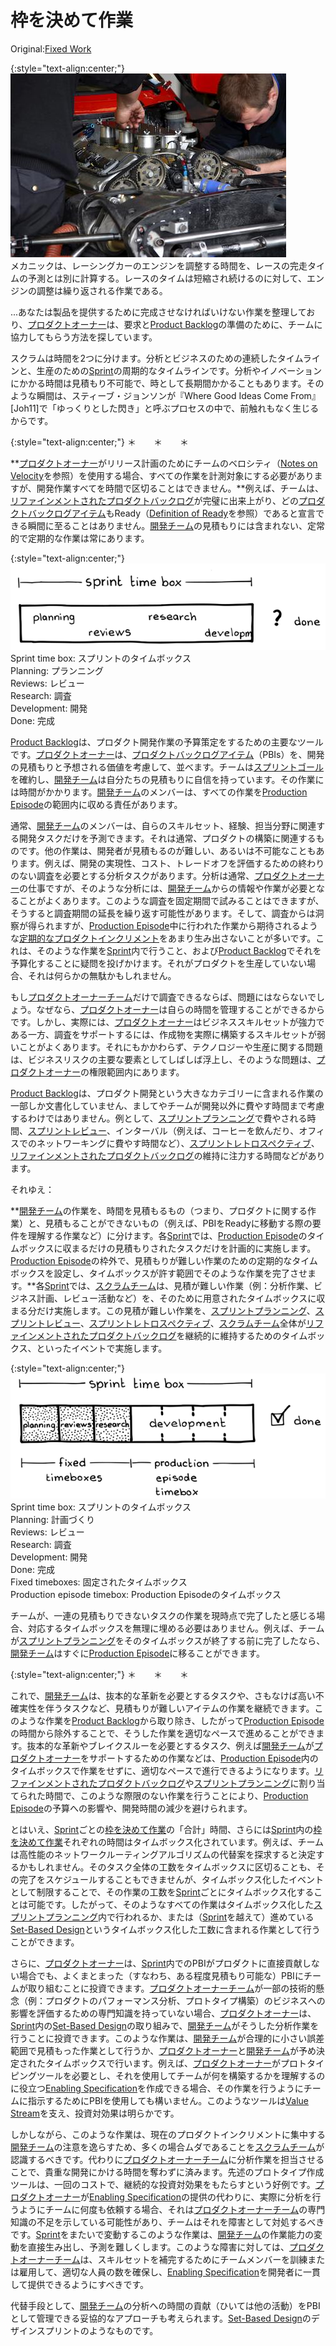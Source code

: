 # 枠を決めて作業

 Original:[Fixed Work](https://sites.google.com/a/scrumplop.org/published-patterns/value-stream/fixed-work)

{:style="text-align:center;"}
![ch02_24_23_Fixed_Work1](Images/ch02_24_23_Fixed_Work1.png)<br>
メカニックは、レーシングカーのエンジンを調整する時間を、レースの完走タイムの予測とは別に計算する。レースのタイムは短縮され続けるのに対して、エンジンの調整は繰り返される作業である。

...あなたは製品を提供するために完成させなければいけない作業を整理しており、​​[プロダクトオーナー](ch02_11_11_Product_Owner.md)​は、要求と​[Product Backlog](https://sites.google.com/a/scrumplop.org/published-patterns/value-stream/product-backlog)​の準備のために、チームに協力してもらう方法を探しています。

スクラムは時間を2つに分けます。分析とビジネスのための連続したタイムラインと、生産のための[Sprint](https://sites.google.com/a/scrumplop.org/published-patterns/value-stream/sprint)の周期的なタイムラインです。分析やイノベーションにかかる時間は見積もり不可能で、時として長期間かかることもあります。そのような瞬間は、スティーブ・ジョンソンが『Where Good Ideas Come From』[Joh11]で「ゆっくりとした閃き」と呼ぶプロセスの中で、前触れもなく生じるからです。

{:style="text-align:center;"}
＊　　＊　　＊

**[プロダクトオーナー](ch02_11_11_Product_Owner.md)がリリース計画のためにチームのベロシティ（[Notes on Velocity](https://sites.google.com/a/scrumplop.org/published-patterns/value-stream/notes-on-velocity)を参照）を使用する場合、すべての作業を計測対象にする必要がありますが、開発作業すべてを時間で区切ることはできません。**例えば、チームは​、[リファインメントされたプロダクトバックログ](ch03_30_64_Refined_Product_Backlog.md)​が完璧に出来上がり、どの​[プロダクトバックログアイテム](ch03_21_55_Product_Backlog_Item.md)​もReady（[Definition of Ready](https://sites.google.com/a/scrumplop.org/published-patterns/value-stream/product-backlog/definition-of-ready)​を参照）であると宣言できる瞬間に至ることはありません。​[開発チーム](ch02_14_14_Development_Team.md)​の見積もりには含まれない、定常的で定期的な作業は常にあります。

{:style="text-align:center;"}
![ch02_24_23_Fixed_Work2](Images/ch02_24_23_Fixed_Work2.png)<br>
Sprint time box: スプリントのタイムボックス<br>Planning: プランニング<br>Reviews: レビュー<br>Research: 調査<br>Development: 開発<br>Done: 完成

[Product Backlog](https://sites.google.com/a/scrumplop.org/published-patterns/value-stream/product-backlog)は、プロダクト開発作業の予算策定をするための主要なツールです。[プロダクトオーナー](ch02_11_11_Product_Owner.md)は、[プロダクトバックログアイテム](ch03_21_55_Product_Backlog_Item.md)（PBIs）を、開発の見積もりと予想される価値を考慮して、並べます。チームは​ ​[スプリントゴール](ch03_38_71_Sprint_Goal.md)を確約し、[開発チーム](ch02_14_14_Development_Team.md)は自分たちの見積もりに自信を持っています。その作業には時間がかかります。[開発チーム](ch02_14_14_Development_Team.md)のメンバーは、すべての作業を​[Production Episode](https://sites.google.com/a/scrumplop.org/published-patterns/value-stream/production-episode)​の範囲内に収める責任があります。

通常、[開発チーム](ch02_14_14_Development_Team.md)のメンバーは、自らのスキルセット、経験、担当分野に関連する開発タスクだけを予測できます。それは通常、プロダクトの構築に関連するものです。他の作業は、開発者が見積もるのが難しい、あるいは不可能なこともあります。例えば、開発の実現性、コスト、トレードオフを評価するための終わりのない調査を必要とする分析タスクがあります。分析は通常、[プロダクトオーナー](ch02_11_11_Product_Owner.md)の仕事ですが、そのような分析には、[開発チーム](ch02_14_14_Development_Team.md)からの情報や作業が必要となることがよくあります。このような調査を固定期間で試みることはできますが、そうすると調査期間の延長を繰り返す可能性があります。そして、調査からは洞察が得られますが、[Production Episode](https://sites.google.com/a/scrumplop.org/published-patterns/value-stream/production-episode)中に行われた作業から期待されるような​[定期的なプロダクトインクリメント](ch03_52_85_Regular_Product_Increment.md)​をあまり生み出さないことが多いです。これは、そのような作業を[Sprint](https://sites.google.com/a/scrumplop.org/published-patterns/value-stream/sprint)内で行うこと、および[Product Backlog](https://sites.google.com/a/scrumplop.org/published-patterns/value-stream/product-backlog)でそれを予算化することに疑問を投げかけます。それがプロダクトを生産していない場合、それは何らかの無駄かもしれません。

もし​[プロダクトオーナーチーム](ch02_12_12_Product_Owner_Team.md)​だけで調査できるならば、問題にはならないでしょう。なぜなら、[プロダクトオーナー](ch02_11_11_Product_Owner.md)は自らの時間を管理することができるからです。しかし、実際には、[プロダクトオーナー](ch02_11_11_Product_Owner.md)はビジネススキルセットが強力である一方、調査をサポートするには、作成物を実際に構築するスキルセットが弱いことがよくあります。それにもかかわらず、テクノロジーや生産に関する問題は、ビジネスリスクの主要な要素としてしばしば浮上し、そのような問題は、[プロダクトオーナー](ch02_11_11_Product_Owner.md)の権限範囲内にあります。

[Product Backlog](https://sites.google.com/a/scrumplop.org/published-patterns/value-stream/product-backlog)は、プロダクト開発という大きなカテゴリーに含まれる作業の一部しか文書化していません、ましてやチームが開発以外に費やす時間まで考慮するわけではありません。例として、​[スプリントプランニング](ch02_25_24_Sprint_Planning.md)で費やされる時間、​​[スプリントレビュー](ch02_36_35_Sprint_Review.md)​、インターバル（例えば、コーヒーを飲んだり、オフィスでのネットワーキングに費やす時間など）、​[スプリントレトロスペクティブ](ch02_37_36_Sprint_Retrospective.md)​、[リファインメントされたプロダクトバックログ](ch03_30_64_Refined_Product_Backlog.md)の維持に注力する時間などがあります。

それゆえ：

**[開発チーム](ch02_14_14_Development_Team.md)の作業を、時間を見積もるもの（つまり、プロダクトに関する作業）と、見積もることができないもの（例えば、PBIをReadyに移動する際の要件を理解する作業など）に分けます。各[Sprint](https://sites.google.com/a/scrumplop.org/published-patterns/value-stream/sprint)では、[Production Episode](https://sites.google.com/a/scrumplop.org/published-patterns/value-stream/production-episode)のタイムボックスに収まるだけの見積もりされたタスクだけを計画的に実施します。[Production Episode](https://sites.google.com/a/scrumplop.org/published-patterns/value-stream/production-episode)の枠外で、見積もりが難しい作業のための定期的なタイムボックスを設定し、タイムボックスが許す範囲でそのような作業を完了させます。**各[Sprint](https://sites.google.com/a/scrumplop.org/published-patterns/value-stream/sprint)では、​[スクラムチーム](ch02_07_7_Scrum_Team.md)​​は、見積が難しい作業（例：分析作業、ビジネス計画、レビュー活動など）を、そのために用意されたタイムボックスに収まる分だけ実施します。この見積が難しい作業を、[スプリントプランニング](ch02_25_24_Sprint_Planning.md)、[スプリントレビュー](ch02_36_35_Sprint_Review.md)、[スプリントレトロスペクティブ](ch02_37_36_Sprint_Retrospective.md)、[スクラムチーム](ch02_07_7_Scrum_Team.md)全体が[リファインメントされたプロダクトバックログ](ch03_30_64_Refined_Product_Backlog.md)を継続的に維持するためのタイムボックス、といったイベントで実施します。

{:style="text-align:center;"}
![ch02_24_23_Fixed_Work3](Images/ch02_24_23_Fixed_Work3.png)<br>
Sprint time box: スプリントのタイムボックス<br>Planning: 計画づくり<br>Reviews: レビュー<br>Research: 調査<br>Development: 開発<br>Done: 完成<br>Fixed timeboxes: 固定されたタイムボックス<br>Production episode timebox: Production Episodeのタイムボックス

チームが、一連の見積もりできないタスクの作業を現時点で完了したと感じる場合、対応するタイムボックスを無理に埋める必要はありません。例えば、チームが[スプリントプランニング](ch02_25_24_Sprint_Planning.md)をそのタイムボックスが終了する前に完了したなら、[開発チーム](ch02_14_14_Development_Team.md)はすぐに[Production Episode](https://sites.google.com/a/scrumplop.org/published-patterns/value-stream/production-episode)に移ることができます。

{:style="text-align:center;"}
＊　　＊　　＊

これで、[開発チーム](ch02_14_14_Development_Team.md)は、抜本的な革新を必要とするタスクや、さもなけば高い不確実性を伴うタスクなど、見積もりが難しいアイテムの作業を継続できます。このような作業を[Product Backlog](https://sites.google.com/a/scrumplop.org/published-patterns/value-stream/product-backlog)から取り除き、したがって[Production Episode](https://sites.google.com/a/scrumplop.org/published-patterns/value-stream/production-episode)の時間から除外することで、そうした作業を適切なペースで進めることができます。抜本的な革新やブレイクスルーを必要とするタスク、例えば[開発チーム](ch02_14_14_Development_Team.md)が[プロダクトオーナー](ch02_11_11_Product_Owner.md)をサポートするための作業などは、[Production Episode](https://sites.google.com/a/scrumplop.org/published-patterns/value-stream/production-episode)内のタイムボックスで作業をせずに、適切なペースで進行できるようになります。[リファインメントされたプロダクトバックログ](ch03_30_64_Refined_Product_Backlog.md)や[スプリントプランニング](ch02_25_24_Sprint_Planning.md)に割り当てられた時間で、このような際限のない作業を行うことにより、[Production Episode](https://sites.google.com/a/scrumplop.org/published-patterns/value-stream/production-episode)の予算への影響や、開発時間の減少を避けられます。

とはいえ、[Sprint](https://sites.google.com/a/scrumplop.org/published-patterns/value-stream/sprint)ごとの[枠を決めて作業](ch02_24_23_Fixed_Work.md)の「合計」時間、さらには[Sprint](https://sites.google.com/a/scrumplop.org/published-patterns/value-stream/sprint)内の[枠を決めて作業](ch02_24_23_Fixed_Work.md)それぞれの時間はタイムボックス化されています。例えば、チームは高性能のネットワークルーティングアルゴリズムの代替案を探求すると決定するかもしれません。そのタスク全体の工数をタイムボックスに区切ることも、その完了をスケジュールすることもできませんが、タイムボックス化したイベントとして制限することで、その作業の工数を[Sprint](https://sites.google.com/a/scrumplop.org/published-patterns/value-stream/sprint)ごとにタイムボックス化することは可能です。したがって、そのようなすべての作業はタイムボックス化した[スプリントプランニング](ch02_25_24_Sprint_Planning.md)内で行われるか、または（[Sprint](https://sites.google.com/a/scrumplop.org/published-patterns/value-stream/sprint)を越えて）進めている[Set-Based Design](https://sites.google.com/a/scrumplop.org/published-patterns/value-stream/set-based-design)​というタイムボックス化した工数に含まれる作業として行うことができます。

さらに、[プロダクトオーナー](ch02_11_11_Product_Owner.md)は、[Sprint](https://sites.google.com/a/scrumplop.org/published-patterns/value-stream/sprint)内でのPBIがプロダクトに直接貢献しない場合でも、よくまとまった（すなわち、ある程度見積もり可能な）PBIにチームが取り組むことに投資できます。[プロダクトオーナーチーム](ch02_12_12_Product_Owner_Team.md)が一部の技術的懸念（例：プロダクトのパフォーマンス分析、プロトタイプ構築）のビジネスへの影響を評価するための専門知識を持っていない場合、[プロダクトオーナー](ch02_11_11_Product_Owner.md)は、[Sprint](https://sites.google.com/a/scrumplop.org/published-patterns/value-stream/sprint)内の[Set-Based Design](https://sites.google.com/a/scrumplop.org/published-patterns/value-stream/set-based-design)の取り組みで、[開発チーム](ch02_14_14_Development_Team.md)がそうした分析作業を行うことに投資できます。このような作業は、[開発チーム](ch02_14_14_Development_Team.md)が合理的に小さい誤差範囲で見積もった作業として行うか、[プロダクトオーナー](ch02_11_11_Product_Owner.md)と[開発チーム](ch02_14_14_Development_Team.md)が予め決定されたタイムボックスで行います。例えば、[プロダクトオーナー](ch02_11_11_Product_Owner.md)がプロトタイピングツールを必要とし、それを使用してチームが何を構築するかを理解するのに役立つ[Enabling Specification](https://sites.google.com/a/scrumplop.org/published-patterns/value-stream/product-backlog/enabling-specification)​を作成できる場合、その作業を行うようにチームに指示するためにPBIを使用しても構いません。このようなツールは[Value Stream](https://sites.google.com/a/scrumplop.org/published-patterns/value-stream)を支え、投資対効果は明らかです。

しかしながら、このような作業は、現在のプロダクトインクリメントに集中する[開発チーム](ch02_14_14_Development_Team.md)の注意を逸らすため、多くの場合ムダであることを[スクラムチーム](ch02_07_7_Scrum_Team.md)が認識するべきです。代わりに[プロダクトオーナーチーム](ch02_12_12_Product_Owner_Team.md)に分析作業を担当させることで、貴重な開発にかける時間を奪わずに済みます。先述のプロトタイプ作成ツールは、一回のコストで、継続的な投資対効果をもたらすという好例です。[プロダクトオーナー](ch02_11_11_Product_Owner.md)が[Enabling Specification](https://sites.google.com/a/scrumplop.org/published-patterns/value-stream/product-backlog/enabling-specification)の提供の代わりに、実際に分析を行うようにチームに何度も依頼する場合、それは[プロダクトオーナーチーム](ch02_12_12_Product_Owner_Team.md)の専門知識の不足を示している可能性があり、チームはそれを障害として対処するべきです。[Sprint](https://sites.google.com/a/scrumplop.org/published-patterns/value-stream/sprint)をまたいで変動するこのような作業は、[開発チーム](ch02_14_14_Development_Team.md)の作業能力の変動を直接生み出し、予測を難しくします。このような障害に対しては、[プロダクトオーナーチーム](ch02_12_12_Product_Owner_Team.md)は、スキルセットを補完するためにチームメンバーを訓練または雇用して、適切な人員の数を確保し、[Enabling Specification](https://sites.google.com/a/scrumplop.org/published-patterns/value-stream/product-backlog/enabling-specification)を開発者に一貫して提供できるようにすべきです。

代替手段として、[開発チーム](ch02_14_14_Development_Team.md)の分析への時間の貢献（ひいては他の活動）をPBIとして管理できる妥協的なアプローチも考えられます。[Set-Based Design](https://sites.google.com/a/scrumplop.org/published-patterns/value-stream/set-based-design)のデザインスプリントのようなものです。

